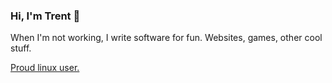 ### Hi, I'm Trent 👋

When I'm not working, I write software for fun. Websites, games, other cool stuff.

[Proud linux user.](https://github.com/trentslutzky/.dotfiles)
